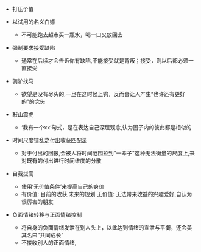 * 打压价值
* 以试用的名义白嫖
  * 不可能跑去超市买一瓶水，喝一口又放回去

* 强制要求接受缺陷
  * 通常在后续才会告诉你有缺陷,不能接受就是背叛；接受，则以后都必须一直接受

* 骑驴找马
  * 欲望是没有尽头的,一旦在这时候上钩，反而会让人产生“也许还有更好的”的念头

* 敲山震虎
  * ‘我有一个xx’句式，是在表达自己深层观念,认为圈子内的彼此都是相似的

* 时间尺度错乱之付出收获匹配法
  * 对于付出的回报,会被人将时间范围拉到"一辈子"这种无法衡量的尺度上,来对既有的付出进行时间维度的分散

* 自我拔高
  * 使用‘无价值条件’来提高自己的身价
  * 有价值: 目前的收获,未来的规划   无价值: 无法带来收益的兴趣爱好,自认为很厉害的朋友

* 负面情绪转移与正面情绪控制
  * 将自身的负面情绪发泄在别人头上，以此达到情绪的宣泄与平衡，还会美其名曰“共同成长”
  * 不接收别人的正面情绪,


















